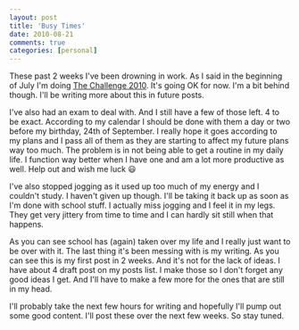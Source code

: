```yaml
---
layout: post
title: 'Busy Times'
date: 2010-08-21
comments: true
categories: [personal]
---
```


These past 2 weeks I've been drowning in work. As I said in the beginning of July I'm doing [The Challenge 2010][tc10]. It's going OK for now. I'm a bit behind though. I'll be writing more about this in future posts.

I've also had an exam to deal with. And I still have a few of those left. 4 to be exact. According to my calendar I should be done with them a day or two before my birthday, 24th of September. I really hope it goes according to my plans and I pass all of them as they are starting to affect my future plans way too much. The problem is in not being able to get a routine in my daily life. I function way better when I have one and am a lot more productive as well. Help out and wish me luck :smiley:

I've also stopped jogging as it used up too much of my energy and I couldn't study. I haven't given up though. I'll be taking it back up as soon as I'm done with school stuff. I actually miss jogging and I feel it in my legs. They get very jittery from time to time and I can hardly sit still when that happens.

As you can see school has (again) taken over my life and I really just want to be over with it. The last thing it's been messing with is my writing. As you can see this is my first post in 2 weeks. And it's not for the lack of ideas. I have about 4 draft post on my posts list. I make those so I don't forget any good ideas I get. And I'll have to make a few more for the ones that are still in my head.

I'll probably take the next few hours for writing and hopefully I'll pump out some good content. I'll post these over the next few weeks. So stay tuned.

[tc10]: https://www.challenge.co 'The Challenge'
